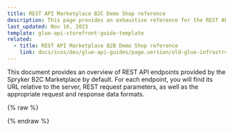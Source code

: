 ```yaml
---
title: REST API Marketplace B2C Demo Shop reference
description: This page provides an exhaustive reference for the REST API endpoints present in the Spryker B2C Demo Shop Marketplace by default with the corresponding parameters and data formats.
last_updated: Nov 16, 2023
template: glue-api-storefront-guide-template
related:
  - title: REST API Marketplace B2B Demo Shop reference
    link: docs/scos/dev/glue-api-guides/page.version/old-glue-infrastructure/rest-api-marketplace-b2b-demo-shop-reference.html
---
```


<!-- 202311.0 is the last version to support this doc. Don't move it to the next versions -->

This document provides an overview of REST API endpoints provided by the Spryker B2C Marketplace by default. For each endpoint, you will find its URL relative to the server, REST request parameters, as well as the appropriate request and response data formats.

<div id="swagger-ui"></div>

{% raw %}
<link rel="stylesheet" type="text/css" href="https://cdnjs.cloudflare.com/ajax/libs/swagger-ui/3.22.1/swagger-ui.css" />
<script src="https://cdnjs.cloudflare.com/ajax/libs/swagger-ui/3.22.1/swagger-ui-standalone-preset.js"></script>
<script src="https://cdnjs.cloudflare.com/ajax/libs/swagger-ui/3.22.1/swagger-ui-bundle.js"></script>
<script>
const swaggerContainer = document.getElementById('swagger-ui');
if(swaggerContainer) {
    console.log('start'); const ui = SwaggerUIBundle({
        url: 'https://spryker.s3.eu-central-1.amazonaws.com/docs/Marketplace/dev+guides/glue-api-guides/202311.0/rest-api-reference/mp_b2c_spryker_rest_api.schema.yml',
        dom_id: '#swagger-ui', deepLinking: true, presets: [
            SwaggerUIBundle.presets.apis, SwaggerUIStandalonePreset
        ],
        enableCORS: false, layout: 'BaseLayout', supportedSubmitMethods: []
    });
    console.log(ui); window.ui = ui
}
</script>
{% endraw %}
